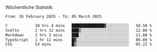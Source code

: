 
Wöchentliche Statistik:
<!--START_SECTION:waka-->

```txt
From: 26 February 2025 - To: 05 March 2025

C            10 hrs 4 mins   ██████████████▓░░░░░░░░░░   58.50 %
Svelte       2 hrs 12 mins   ███▒░░░░░░░░░░░░░░░░░░░░░   12.80 %
Markdown     2 hrs 2 mins    ███░░░░░░░░░░░░░░░░░░░░░░   11.88 %
TypeScript   1 hr 11 mins    █▓░░░░░░░░░░░░░░░░░░░░░░░   06.89 %
CSS          53 mins         █▒░░░░░░░░░░░░░░░░░░░░░░░   05.22 %
```

<!--END_SECTION:waka-->
